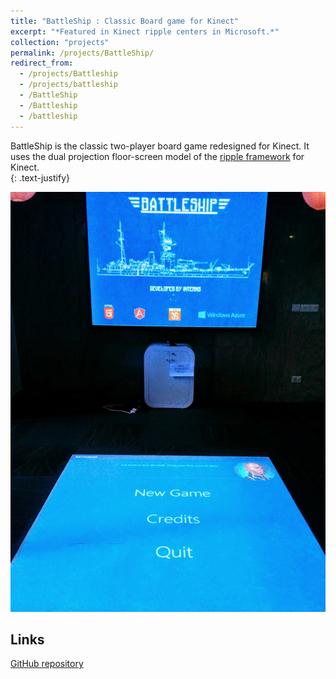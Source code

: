 ```yaml
---
title: "BattleShip : Classic Board game for Kinect"
excerpt: "*Featured in Kinect ripple centers in Microsoft.*"
collection: "projects"
permalink: /projects/BattleShip/
redirect_from:
  - /projects/Battleship
  - /projects/battleship
  - /BattleShip
  - /Battleship
  - /battleship
---
```


BattleShip is the classic two-player board game redesigned for Kinect. It uses the dual projection floor-screen model of the [ripple framework](https://github.com/Microsoft/kinect-ripple) for Kinect.  
{: .text-justify}

![Game Projection](/images/projects/battleship/battleship.jpg)  

Links
---
[GitHub repository](https://github.com/vaishaks/battleship)


